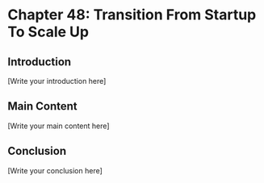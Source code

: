 # Chapter 48: Transition From Startup To Scale Up

## Introduction

[Write your introduction here]

## Main Content

[Write your main content here]

## Conclusion

[Write your conclusion here]